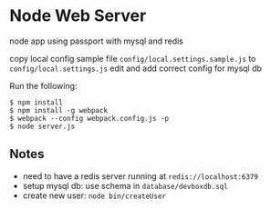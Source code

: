 # Node Web Server 

  node app using passport with mysql and redis

copy local config sample file `config/local.settings.sample.js` to `config/local.settings.js`
edit and add correct config for mysql db

Run the following:
```
$ npm install
$ npm install -g webpack
$ webpack --config webpack.config.js -p
$ node server.js
```

Notes
-------
- need to have a redis server running at `redis://localhost:6379`
- setup mysql db: use schema in `database/devboxdb.sql`
- create new user: `node bin/createUser`



